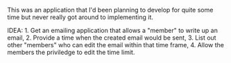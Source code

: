 
This was an application that I'd been planning to develop for quite some time but never really got around to implementing it.

IDEA: 1. Get an emailing application that allows a "member" to write up an email, 
      2. Provide a time when the created email would be sent, 
      3. List out other "members" who can edit the email within that time frame, 
      4. Allow the members the priviledge to edit the time limit.

